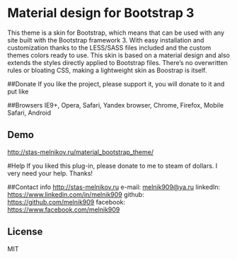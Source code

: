 # Material design for Bootstrap 3
This theme is a skin for Bootstrap, which means that can be used with any site built with the Bootstrap framework 3. With easy installation and customization thanks to the LESS/SASS files included and the custom themes colors ready to use. 
This skin is based on a material design and also extends the styles directly applied to Bootstrap files. There’s no overwritten rules or bloating CSS, making a lightweight skin as Boostrap is itself. 

##Donate
If you like the project, please support it, you will donate to it and put like

##Browsers
IE9+, Opera, Safari, Yandex browser, Chrome, Firefox, Mobile Safari, Android

## Demo
http://stas-melnikov.ru/material_bootstrap_theme/

#Help
If you liked this plug-in, please donate to me to steam of dollars. I very need your help. Thanks!

##Contact info
http://stas-melnikov.ru
e-mail: melnik909@ya.ru
linkedIn: https://www.linkedin.com/in/melnik909
github: https://github.com/melnik909
facebook: https://www.facebook.com/melnik909


## License
MIT

